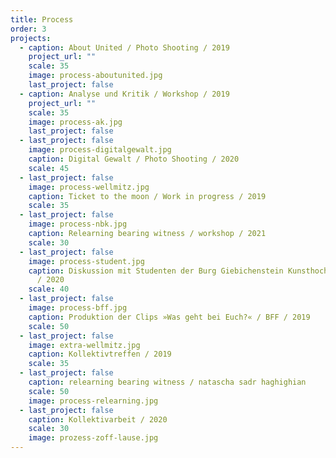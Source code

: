 ```yaml
---
title: Process
order: 3
projects:
  - caption: About United / Photo Shooting / 2019
    project_url: ""
    scale: 35
    image: process-aboutunited.jpg
    last_project: false
  - caption: Analyse und Kritik / Workshop / 2019
    project_url: ""
    scale: 35
    image: process-ak.jpg
    last_project: false
  - last_project: false
    image: process-digitalgewalt.jpg
    caption: Digital Gewalt / Photo Shooting / 2020
    scale: 45
  - last_project: false
    image: process-wellmitz.jpg
    caption: Ticket to the moon / Work in progress / 2019
    scale: 35
  - last_project: false
    image: process-nbk.jpg
    caption: Relearning bearing witness / workshop / 2021
    scale: 30
  - last_project: false
    image: process-student.jpg
    caption: Diskussion mit Studenten der Burg Giebichenstein Kunsthochschule Halle
      / 2020
    scale: 40
  - last_project: false
    image: process-bff.jpg
    caption: Produktion der Clips »Was geht bei Euch?« / BFF / 2019
    scale: 50
  - last_project: false
    image: extra-wellmitz.jpg
    caption: Kollektivtreffen / 2019
    scale: 35
  - last_project: false
    caption: relearning bearing witness / natascha sadr haghighian
    scale: 50
    image: process-relearning.jpg
  - last_project: false
    caption: Kollektivarbeit / 2020
    scale: 30
    image: prozess-zoff-lause.jpg
---
```

